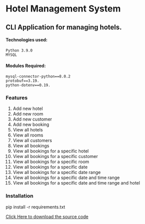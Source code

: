 # Hotel Management System

## CLI Application for managing hotels.

#### Technologies used:
    Python 3.9.0
    MYSQL

#### Modules Required: 
    mysql-connector-python==8.0.2    
    protobuf==3.19.  
    python-dotenv==0.19.    

    
### Features

1. Add new hotel
2. Add new room
3. Add new customer
4. Add new booking
5. View all hotels
6. View all rooms
7. View all customers
8. View all bookings
9. View all bookings for a specific hotel
10. View all bookings for a specific customer
11. View all bookings for a specific room
12. View all bookings for a specific date
13. View all bookings for a specific date range
14. View all bookings for a specific date and time range
15. View all bookings for a specific date and time range and hotel

### Installation
pip install -r requirements.txt

[Click Here to download the source code](https://github.com/Anurag30112003/School-Project-2)